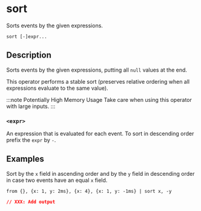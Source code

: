 # sort

Sorts events by the given expressions.

```tql
sort [-]expr...
```

## Description

Sorts events by the given expressions, putting all `null` values at the end.

This operator performs a stable sort (preserves relative ordering when all
expressions evaluate to the same value).

:::note Potentially High Memory Usage
Take care when using this operator with large inputs.
:::

### `<expr>`

An expression that is evaluated for each event. To sort in descending order
prefix the `expr` by `-`.

## Examples

Sort by the `x` field in ascending order and by the `y` field in
descending order in case two events have an equal `x` field.

```tql
from {}, {x: 1, y: 2ms}, {x: 4}, {x: 1, y: -1ms} | sort x, -y
```

```json title="Output"
// XXX: Add output
```
